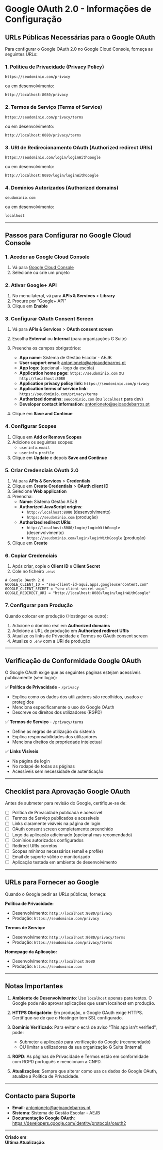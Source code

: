 # Google OAuth 2.0 - Informações de Configuração

## URLs Públicas Necessárias para o Google OAuth

Para configurar o Google OAuth 2.0 no Google Cloud Console, forneça as seguintes URLs:

### 1. **Política de Privacidade (Privacy Policy)**
```
https://seudominio.com/privacy
```
ou em desenvolvimento:
```
http://localhost:8080/privacy
```

### 2. **Termos de Serviço (Terms of Service)**
```
https://seudominio.com/privacy/terms
```
ou em desenvolvimento:
```
http://localhost:8080/privacy/terms
```

### 3. **URI de Redirecionamento OAuth (Authorized redirect URIs)**
```
https://seudominio.com/login/loginWithGoogle
```
ou em desenvolvimento:
```
http://localhost:8080/login/loginWithGoogle
```

### 4. **Domínios Autorizados (Authorized domains)**
```
seudominio.com
```
ou em desenvolvimento:
```
localhost
```

---

## Passos para Configurar no Google Cloud Console

### 1. Aceder ao Google Cloud Console
1. Vá para [Google Cloud Console](https://console.cloud.google.com/)
2. Selecione ou crie um projeto

### 2. Ativar Google+ API
1. No menu lateral, vá para **APIs & Services** > **Library**
2. Procure por "Google+ API"
3. Clique em **Enable**

### 3. Configurar OAuth Consent Screen
1. Vá para **APIs & Services** > **OAuth consent screen**
2. Escolha **External** ou **Internal** (para organizações G Suite)
3. Preencha os campos obrigatórios:
   - **App name**: Sistema de Gestão Escolar - AEJB
   - **User support email**: antonioneto@aejoaodebarros.pt
   - **App logo**: (opcional - logo da escola)
   - **Application home page**: `https://seudominio.com` ou `http://localhost:8080`
   - **Application privacy policy link**: `https://seudominio.com/privacy`
   - **Application terms of service link**: `https://seudominio.com/privacy/terms`
   - **Authorized domains**: `seudominio.com` (ou `localhost` para dev)
   - **Developer contact information**: antonioneto@aejoaodebarros.pt

4. Clique em **Save and Continue**

### 4. Configurar Scopes
1. Clique em **Add or Remove Scopes**
2. Adicione os seguintes scopes:
   - `userinfo.email`
   - `userinfo.profile`
3. Clique em **Update** e depois **Save and Continue**

### 5. Criar Credenciais OAuth 2.0
1. Vá para **APIs & Services** > **Credentials**
2. Clique em **Create Credentials** > **OAuth client ID**
3. Selecione **Web application**
4. Preencha:
   - **Name**: Sistema Gestão AEJB
   - **Authorized JavaScript origins**:
     - `http://localhost:8080` (desenvolvimento)
     - `https://seudominio.com` (produção)
   - **Authorized redirect URIs**:
     - `http://localhost:8080/login/loginWithGoogle` (desenvolvimento)
     - `https://seudominio.com/login/loginWithGoogle` (produção)
5. Clique em **Create**

### 6. Copiar Credenciais
1. Após criar, copie o **Client ID** e **Client Secret**
2. Cole no ficheiro `.env`:

```env
# Google OAuth 2.0
GOOGLE_CLIENT_ID = "seu-client-id-aqui.apps.googleusercontent.com"
GOOGLE_CLIENT_SECRET = "seu-client-secret-aqui"
GOOGLE_REDIRECT_URI = "http://localhost:8080/login/loginWithGoogle"
```

### 7. Configurar para Produção
Quando colocar em produção (Hostinger ou outro):
1. Adicione o domínio real em **Authorized domains**
2. Adicione a URL de produção em **Authorized redirect URIs**
3. Atualize os links de Privacidade e Termos no OAuth consent screen
4. Atualize o `.env` com a URI de produção

---

## Verificação de Conformidade Google OAuth

O Google OAuth exige que as seguintes páginas estejam acessíveis publicamente (sem login):

✅ **Política de Privacidade** - `/privacy`
- Explica como os dados dos utilizadores são recolhidos, usados e protegidos
- Menciona especificamente o uso do Google OAuth
- Descreve os direitos dos utilizadores (RGPD)

✅ **Termos de Serviço** - `/privacy/terms`
- Define as regras de utilização do sistema
- Explica responsabilidades dos utilizadores
- Menciona direitos de propriedade intelectual

✅ **Links Visíveis**
- Na página de login
- No rodapé de todas as páginas
- Acessíveis sem necessidade de autenticação

---

## Checklist para Aprovação Google OAuth

Antes de submeter para revisão do Google, certifique-se de:

- [ ] Política de Privacidade publicada e acessível
- [ ] Termos de Serviço publicados e acessíveis
- [ ] Links claramente visíveis na página de login
- [ ] OAuth consent screen completamente preenchido
- [ ] Logo da aplicação adicionado (opcional mas recomendado)
- [ ] Domínios autorizados configurados
- [ ] Redirect URIs corretos
- [ ] Scopes mínimos necessários (email e profile)
- [ ] Email de suporte válido e monitorizado
- [ ] Aplicação testada em ambiente de desenvolvimento

---

## URLs para Fornecer ao Google

Quando o Google pedir as URLs públicas, forneça:

**Política de Privacidade:**
- Desenvolvimento: `http://localhost:8080/privacy`
- Produção: `https://seudominio.com/privacy`

**Termos de Serviço:**
- Desenvolvimento: `http://localhost:8080/privacy/terms`
- Produção: `https://seudominio.com/privacy/terms`

**Homepage da Aplicação:**
- Desenvolvimento: `http://localhost:8080`
- Produção: `https://seudominio.com`

---

## Notas Importantes

1. **Ambiente de Desenvolvimento**: Use `localhost` apenas para testes. O Google pode não aprovar aplicações que usem localhost em produção.

2. **HTTPS Obrigatório**: Em produção, o Google OAuth exige HTTPS. Certifique-se de que o Hostinger tem SSL configurado.

3. **Domínio Verificado**: Para evitar o ecrã de aviso "This app isn't verified", pode:
   - Submeter a aplicação para verificação do Google (recomendado)
   - OU limitar a utilizadores da sua organização G Suite (Internal)

4. **RGPD**: As páginas de Privacidade e Termos estão em conformidade com RGPD português e mencionam a CNPD.

5. **Atualizações**: Sempre que alterar como usa os dados do Google OAuth, atualize a Política de Privacidade.

---

## Contacto para Suporte

- **Email**: antonioneto@aejoaodebarros.pt
- **Sistema**: Sistema de Gestão Escolar - AEJB
- **Documentação Google OAuth**: https://developers.google.com/identity/protocols/oauth2

---

**Criado em**: <?= date('d/m/Y') ?>  
**Última Atualização**: <?= date('d/m/Y') ?>
